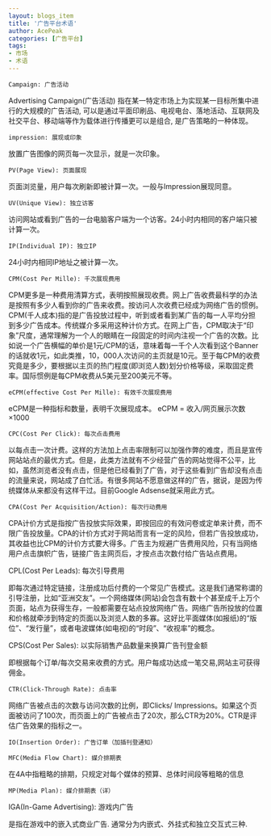 ```yaml
---
layout: blogs_item
title: '广告平台术语'
author: AcePeak
categories: [广告平台]
tags: 
- 市场
- 术语
---
```


`Campaign: 广告活动`

Advertising Campaign(广告活动) 指在某一特定市场上为实现某一目标所集中进行的大规模的广告活动, 可以是通过平面印刷品、电视电台、落地活动、互联网及社交平台、移动端等作为载体进行传播更可以是组合, 是广告策略的一种体现。


`impression: 展现或印象`

放置广告图像的网页每一次显示，就是一次印象。


`PV(Page View): 页面展现`

页面浏览量，用户每次刷新即被计算一次。一般与Impression展现同意。


`UV(Unique View): 独立访客`

访问网站或看到广告的一台电脑客户端为一个访客。24小时内相同的客户端只被计算一次。


`IP(Individual IP): 独立IP`

24小时内相同IP地址之被计算一次。


`CPM(Cost Per Mille): 千次展现费用`

CPM更多是一种费用清算方式，表明按照展现收费。网上广告收费最科学的办法是按照有多少人看到你的广告来收费。按访问人次收费已经成为网络广告的惯例。CPM(千人成本)指的是广告投放过程中，听到或者看到某广告的每一人平均分担到多少广告成本。传统媒介多采用这种计价方式。在网上广告，CPM取决于“印象”尺度，通常理解为一个人的眼睛在一段固定的时间内注视一个广告的次数。比如说一个广告横幅的单价是1元/CPM的话，意味着每一千个人次看到这个Banner的话就收1元，如此类推，10，000人次访问的主页就是10元。至于每CPM的收费究竟是多少，要根据以主页的热门程度(即浏览人数)划分价格等级，采取固定费率。国际惯例是每CPM收费从5美元至200美元不等。

`eCPM(effective Cost Per Mille): 有效千次展现费用`

eCPM是一种指标和数量，表明千次展现成本。
eCPM = 收入/网页展示次数×1000


`CPC(Cost Per Click): 每次点击费用`

以每点击一次计费。这样的方法加上点击率限制可以加强作弊的难度，而且是宣传网站站点的最优方式。但是，此类方法就有不少经营广告的网站觉得不公平，比如，虽然浏览者没有点击，但是他已经看到了广告，对于这些看到广告却没有点击的流量来说，网站成了白忙活。有很多网站不愿意做这样的广告，据说，是因为传统媒体从来都没有这样干过。目前Google Adsense就采用此方式。


`CPA(Cost Per Acquisition/Action): 每次行动费用`

CPA计价方式是指按广告投放实际效果，即按回应的有效问卷或定单来计费，而不限广告投放量。CPA的计价方式对于网站而言有一定的风险，但若广告投放成功，其收益也比CPM的计价方式要大得多。广告主为规避广告费用风险，只有当网络用户点击旗帜广告，链接广告主网页后，才按点击次数付给广告站点费用。


CPL(Cost Per Leads): 每次引导费用

即每次通过特定链接，注册成功后付费的一个常见广告模式。这是我们通常称谓的引导注册，比如“亚洲交友”。一个网络媒体(网站)会包含有数十个甚至成千上万个页面，站点为获得生存，一般都需要在站点投放网络广告。网络广告所投放的位置和价格就牵涉到特定的页面以及浏览人数的多寡。这好比平面媒体(如报纸)的“版位”、“发行量”，或者电波媒体(如电视)的“时段”、“收视率”的概念。


CPS(Cost Per Sales): 以实际销售产品数量来换算广告刊登金额

即根据每个订单/每次交易来收费的方式。用户每成功达成一笔交易,网站主可获得佣金。


`CTR(Click-Through Rate): 点击率`

网络广告被点击的次数与访问次数的比例，即Clicks/ Impressions。如果这个页面被访问了100次，而页面上的广告被点击了20次，那么CTR为20%。CTR是评估广告效果的指标之一。


`IO(Insertion Order): 广告订单（加插刊登通知）`


`MFC(Media Flow Chart): 媒介排期表`

在4A中指粗略的排期，只规定对每个媒体的预算、总体时间段等粗略的信息


`MP(Media Plan): 媒介排期表（详）`


IGA(In-Game Advertising): 游戏内广告

是指在游戏中的嵌入式商业广告. 通常分为内嵌式、外挂式和独立交互式三种. 

